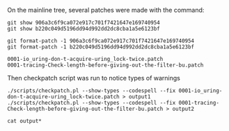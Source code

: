 On the mainline tree, several patches were made with the command:
```
git show 906a3c6f9ca072e917c701f7421647e169740954
git show b220c049d5196dd94d992dd2dc8cba1a5e6123bf

git format-patch -1 906a3c6f9ca072e917c701f7421647e169740954
git format-patch -1 b220c049d5196dd94d992dd2dc8cba1a5e6123bf

0001-io_uring-don-t-acquire-uring_lock-twice.patch
0001-tracing-Check-length-before-giving-out-the-filter-bu.patch
```

Then checkpatch script was run to notice types of warnings
```
./scripts/checkpatch.pl --show-types --codespell --fix 0001-io_uring-don-t-acquire-uring_lock-twice.patch > output1
./scripts/checkpatch.pl --show-types --codespell --fix 0001-tracing-Check-length-before-giving-out-the-filter-bu.patch > output2

cat output*
```
